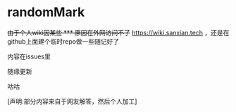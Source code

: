 # randomMark
~~由于个人wiki因某些 *** 原因在外网访问不了~~ https://wiki.sanxian.tech ，还是在github上面建个临时repo做一些随记好了

内容在issues里

随缘更新

咕咕

[声明:部分内容来自于网友解答，然后个人加工]
